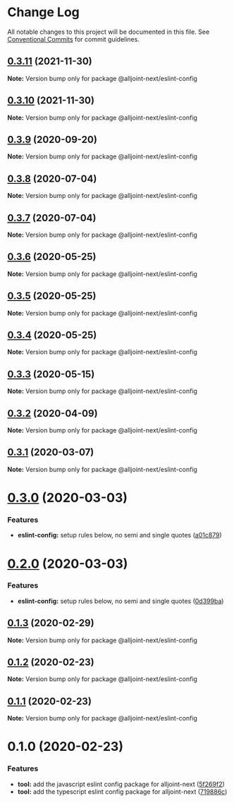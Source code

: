 # Change Log

All notable changes to this project will be documented in this file.
See [Conventional Commits](https://conventionalcommits.org) for commit guidelines.

## [0.3.11](https://github.com/AllJointTW/AllJointNext/compare/@alljoint-next/eslint-config@0.3.10...@alljoint-next/eslint-config@0.3.11) (2021-11-30)

**Note:** Version bump only for package @alljoint-next/eslint-config

## [0.3.10](https://github.com/AllJointTW/AllJointNext/compare/@alljoint-next/eslint-config@0.3.9...@alljoint-next/eslint-config@0.3.10) (2021-11-30)

**Note:** Version bump only for package @alljoint-next/eslint-config

## [0.3.9](https://github.com/AllJointTW/AllJointNext/compare/@alljoint-next/eslint-config@0.3.8...@alljoint-next/eslint-config@0.3.9) (2020-09-20)

**Note:** Version bump only for package @alljoint-next/eslint-config

## [0.3.8](https://github.com/AllJointTW/AllJointNext/compare/@alljoint-next/eslint-config@0.3.7...@alljoint-next/eslint-config@0.3.8) (2020-07-04)

**Note:** Version bump only for package @alljoint-next/eslint-config

## [0.3.7](https://github.com/AllJointTW/AllJointNext/compare/@alljoint-next/eslint-config@0.3.6...@alljoint-next/eslint-config@0.3.7) (2020-07-04)

**Note:** Version bump only for package @alljoint-next/eslint-config

## [0.3.6](https://github.com/AllJointTW/AllJointNext/compare/@alljoint-next/eslint-config@0.3.5...@alljoint-next/eslint-config@0.3.6) (2020-05-25)

**Note:** Version bump only for package @alljoint-next/eslint-config

## [0.3.5](https://github.com/AllJointTW/AllJointNext/compare/@alljoint-next/eslint-config@0.3.4...@alljoint-next/eslint-config@0.3.5) (2020-05-25)

**Note:** Version bump only for package @alljoint-next/eslint-config

## [0.3.4](https://github.com/AllJointTW/AllJointNext/compare/@alljoint-next/eslint-config@0.3.3...@alljoint-next/eslint-config@0.3.4) (2020-05-25)

**Note:** Version bump only for package @alljoint-next/eslint-config

## [0.3.3](https://github.com/AllJointTW/AllJointNext/compare/@alljoint-next/eslint-config@0.3.2...@alljoint-next/eslint-config@0.3.3) (2020-05-15)

**Note:** Version bump only for package @alljoint-next/eslint-config

## [0.3.2](https://github.com/AllJointTW/AllJointNext/compare/@alljoint-next/eslint-config@0.3.1...@alljoint-next/eslint-config@0.3.2) (2020-04-09)

**Note:** Version bump only for package @alljoint-next/eslint-config

## [0.3.1](https://github.com/AllJointTW/AllJointNext/compare/@alljoint-next/eslint-config@0.3.0...@alljoint-next/eslint-config@0.3.1) (2020-03-07)

**Note:** Version bump only for package @alljoint-next/eslint-config

# [0.3.0](https://github.com/AllJointTW/AllJointNext/compare/@alljoint-next/eslint-config@0.2.0...@alljoint-next/eslint-config@0.3.0) (2020-03-03)

### Features

- **eslint-config:** setup rules below, no semi and single quotes ([a01c879](https://github.com/AllJointTW/AllJointNext/commit/a01c8793680c79b6361dbcde6766cc61cb89cf84))

# [0.2.0](https://github.com/AllJointTW/AllJointNext/compare/@alljoint-next/eslint-config@0.1.3...@alljoint-next/eslint-config@0.2.0) (2020-03-03)

### Features

- **eslint-config:** setup rules below, no semi and single quotes ([0d399ba](https://github.com/AllJointTW/AllJointNext/commit/0d399ba43d2a258b6c674c7cf279cb3a8a3adc38))

## [0.1.3](https://github.com/AllJointTW/AllJointNext/compare/@alljoint-next/eslint-config@0.1.2...@alljoint-next/eslint-config@0.1.3) (2020-02-29)

**Note:** Version bump only for package @alljoint-next/eslint-config

## [0.1.2](https://github.com/AllJointTW/AllJointNext/compare/@alljoint-next/eslint-config@0.1.1...@alljoint-next/eslint-config@0.1.2) (2020-02-23)

**Note:** Version bump only for package @alljoint-next/eslint-config

## [0.1.1](https://github.com/AllJointTW/AllJointNext/compare/@alljoint-next/eslint-config@0.1.0...@alljoint-next/eslint-config@0.1.1) (2020-02-23)

**Note:** Version bump only for package @alljoint-next/eslint-config

# 0.1.0 (2020-02-23)

### Features

- **tool:** add the javascript eslint config package for alljoint-next ([5f269f2](https://github.com/AllJointTW/AllJointNext/commit/5f269f2d152c5aab2aefc083dacbe24b4dbf55af))
- **tool:** add the typescript eslint config package for alljoint-next ([719886c](https://github.com/AllJointTW/AllJointNext/commit/719886c80fc2a864bac0308a7793d617f53b27bc))
